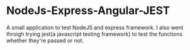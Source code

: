 # NodeJs-Express-Angular-JEST
A small application to test NodeJS and express framework. 
I also went throigh trying jest(a javascript testing framework) to test the functions whether they're passed or not.
